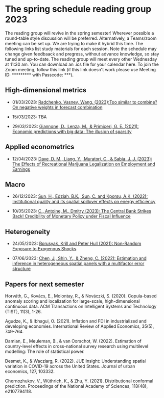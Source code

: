 # The spring schedule reading group 2023
The reading group will revive in the spring semester! Wherever possible a round-table style discussion will be preferred. Alternatively, a Teams/zoom meeting can be set up. We are trying to make it hybrid this time. The following links list study materials for each session. Note the schedule may change given feedbaack and pregress, without advance knowledge, so stay tuned and up-to-date. The reading group will meet every other Wednesday at 11:30 am. You can download an .ics file for your calendar here. To join the Zoom meeting, follow this link (if this link doesn't work please use Meeting ID: ********* with Passcode: ***).

## High-dimensional metrics
* 01/03/2023: [Radchenko, Vasnev, Wang. (2023):Too similar to combine? On negative weights in forecast combination](https://dl.acm.org/doi/pdf/10.1145/3372274) 

* 15/03/2023: TBA

* 29/03/2023: [Giannone, D., Lenza, M., & Primiceri, G. E. (2021): Economic predictions with big data: The illusion of sparsity](https://onlinelibrary.wiley.com/doi/pdf/10.3982/ECTA17842)

## Applied econometrics

* 12/04/2023: [Dave, D. M., Liang, Y., Muratori, C., & Sabia, J. J. (2023): The Effects of Recreational Marijuana Legalization on Employment and Earnings](https://www.nber.org/system/files/working_papers/w30813/w30813.pdf)

## Macro
* 26/12/2023: [Sun, H., Edziah, B.K., Sun, C. and Kporsu, A.K. (2022): Institutional quality and its spatial spillover effects on energy efficiency](https://doi.org/10.1016/j.seps.2021.101023)

* 10/05/2023: [C., Antoine, M., Dmitry (2023): The Central Bank Strikes Back! Credibility of Monetary Policy under Fiscal Influence](https://doi.org/10.1093/ej/ueac055)

## Heterogeneity 
* 24/05/2023: [Borusyak, Krill and Peter Hull (2021): Non-Random Exposure to Exogenous Shocks](https://economics.sas.upenn.edu/system/files/2022-03/Empirical%20Micro%2003242022_1.pdf)

* 07/06/2023: [Chen, J., Shin, Y., & Zheng, C. (2022): Estimation and inference in heterogeneous spatial panels with a multifactor error structure](https://drive.google.com/file/d/1af6SxAtjIbHloRpGV4FMNC2IQuOuHzp6/view)

## Papers for next semester
Horváth, G., Kovács, E., Molontay, R., & Nováczki, S. (2020). Copula-based anomaly scoring and localization for large-scale, high-dimensional continuous data. ACM Transactions on Intelligent Systems and Technology (TIST), 11(3), 1-26.

Agudze, K., & Ibhagui, O. (2021). Inflation and FDI in industrialized and developing economies. International Review of Applied Economics, 35(5), 749-764.

Damian, E., Meuleman, B., & van Oorschot, W. (2022). Estimation of country-level effects in cross-national survey research using multilevel modelling: The role of statistical power.

Desmet, K., & Wacziarg, R. (2022). JUE Insight: Understanding spatial variation in COVID-19 across the United States. Journal of urban economics, 127, 103332.

Chernozhukov, V., Wüthrich, K., & Zhu, Y. (2021). Distributional conformal prediction. Proceedings of the National Academy of Sciences, 118(48), e2107794118.
